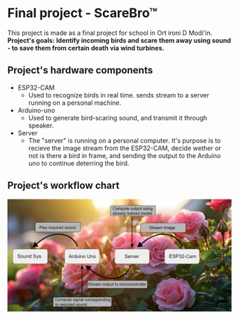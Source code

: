 # Final project - ScareBro™

This project is made as a final project for school in Ort ironi D Modi'in. </br>
<b>Project's goals: Identify incoming birds and scare them away using sound - to save them from certain death via wind turbines.</b>

## Project's hardware components

* ESP32-CAM
  * Used to recognize birds in real time. sends stream to a server running on a personal machine.
* Arduino-uno
  * Used to generate bird-scaring sound, and transmit it through speaker.
* Server
  * The "server" is running on a personal computer. It's purpose is to recieve the image stream from the ESP32-CAM, decide wether or not is there a bird in frame, and sending the output to the Arduino uno to continue deterring the bird.

## Project's workflow chart
![workflow_chart](Untitled.png?raw=true "Workflow chart")

